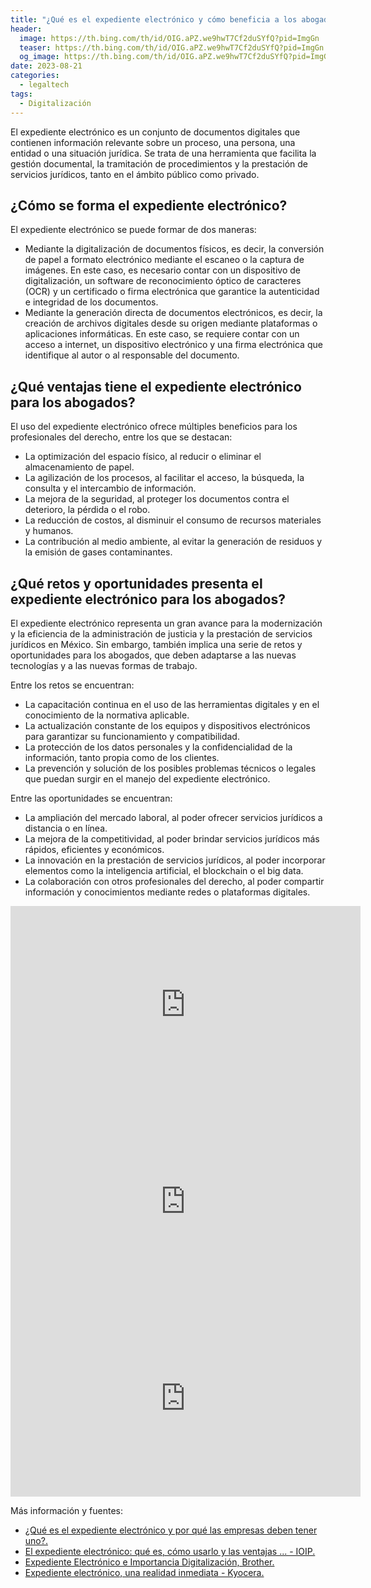 ```yaml
---
title: "¿Qué es el expediente electrónico y cómo beneficia a los abogados?"
header:
  image: https://th.bing.com/th/id/OIG.aPZ.we9hwT7Cf2duSYfQ?pid=ImgGn
  teaser: https://th.bing.com/th/id/OIG.aPZ.we9hwT7Cf2duSYfQ?pid=ImgGn
  og_image: https://th.bing.com/th/id/OIG.aPZ.we9hwT7Cf2duSYfQ?pid=ImgGn
date: 2023-08-21
categories:
  - legaltech
tags:
  - Digitalización
---
```


El expediente electrónico es un conjunto de documentos digitales que contienen información relevante sobre un proceso, una persona, una entidad o una situación jurídica. Se trata de una herramienta que facilita la gestión documental, la tramitación de procedimientos y la prestación de servicios jurídicos, tanto en el ámbito público como privado.

## ¿Cómo se forma el expediente electrónico?

El expediente electrónico se puede formar de dos maneras:

- Mediante la digitalización de documentos físicos, es decir, la conversión de papel a formato electrónico mediante el escaneo o la captura de imágenes. En este caso, es necesario contar con un dispositivo de digitalización, un software de reconocimiento óptico de caracteres (OCR) y un certificado o firma electrónica que garantice la autenticidad e integridad de los documentos.
- Mediante la generación directa de documentos electrónicos, es decir, la creación de archivos digitales desde su origen mediante plataformas o aplicaciones informáticas. En este caso, se requiere contar con un acceso a internet, un dispositivo electrónico y una firma electrónica que identifique al autor o al responsable del documento.

## ¿Qué ventajas tiene el expediente electrónico para los abogados?

El uso del expediente electrónico ofrece múltiples beneficios para los profesionales del derecho, entre los que se destacan:

- La optimización del espacio físico, al reducir o eliminar el almacenamiento de papel.
- La agilización de los procesos, al facilitar el acceso, la búsqueda, la consulta y el intercambio de información.
- La mejora de la seguridad, al proteger los documentos contra el deterioro, la pérdida o el robo.
- La reducción de costos, al disminuir el consumo de recursos materiales y humanos.
- La contribución al medio ambiente, al evitar la generación de residuos y la emisión de gases contaminantes.

## ¿Qué retos y oportunidades presenta el expediente electrónico para los abogados?

El expediente electrónico representa un gran avance para la modernización y la eficiencia de la administración de justicia y la prestación de servicios jurídicos en México. Sin embargo, también implica una serie de retos y oportunidades para los abogados, que deben adaptarse a las nuevas tecnologías y a las nuevas formas de trabajo.

Entre los retos se encuentran:

- La capacitación continua en el uso de las herramientas digitales y en el conocimiento de la normativa aplicable.
- La actualización constante de los equipos y dispositivos electrónicos para garantizar su funcionamiento y compatibilidad.
- La protección de los datos personales y la confidencialidad de la información, tanto propia como de los clientes.
- La prevención y solución de los posibles problemas técnicos o legales que puedan surgir en el manejo del expediente electrónico.

Entre las oportunidades se encuentran:

- La ampliación del mercado laboral, al poder ofrecer servicios jurídicos a distancia o en línea.
- La mejora de la competitividad, al poder brindar servicios jurídicos más rápidos, eficientes y económicos.
- La innovación en la prestación de servicios jurídicos, al poder incorporar elementos como la inteligencia artificial, el blockchain o el big data.
- La colaboración con otros profesionales del derecho, al poder compartir información y conocimientos mediante redes o plataformas digitales.

<iframe width="560" height="315" src="https://www.youtube.com/embed/Wc3JULDqXn4" title="YouTube video player" frameborder="0" allow="accelerometer; autoplay; clipboard-write; encrypted-media; gyroscope; picture-in-picture; web-share" allowfullscreen></iframe>

<iframe width="560" height="315" src="https://www.youtube.com/embed/iF857Jz00zc" title="YouTube video player" frameborder="0" allow="accelerometer; autoplay; clipboard-write; encrypted-media; gyroscope; picture-in-picture; web-share" allowfullscreen></iframe>

<iframe width="560" height="315" src="https://www.youtube.com/embed/gty_EkiWtFU" title="YouTube video player" frameborder="0" allow="accelerometer; autoplay; clipboard-write; encrypted-media; gyroscope; picture-in-picture; web-share" allowfullscreen></iframe>

Más información y fuentes:

- [¿Qué es el expediente electrónico y por qué las empresas deben tener uno?. ](https://blog.coverix.mx/expediente-electronico)
- [El expediente electrónico: qué es, cómo usarlo y las ventajas ... - IOIP. ](https://www.ioip.com.co/post/el-expediente-electronico-que-es-como-usarlo-y-las-ventajas-de-la-digitalizacion)
- [Expediente Electrónico e Importancia Digitalización, Brother. ](https://www.brother.es/blog/gestion-documental/2019/el-expediente-electronico-y-la-importancia-de-la-digitalizacion-documentos)
- [Expediente electrónico, una realidad inmediata - Kyocera. ](https://www.kyoceradocumentsolutions.es/es/smarter-workspaces/insights-hub/articles/expediente-electronico-una-realidad-inmediata.html)